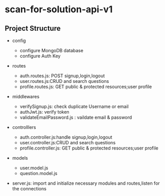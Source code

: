 # scan-for-solution-api-v1
## Project Structure  
- config 
    - configure MongoDB database
    - configure Auth Key
- routes
    - auth.routes.js: POST signup,login,logout 
    - user.routes.js:CRUD and search questions 
    - profile.routes.js: GET public & protected resources;user profile 
- middlewares
    - verifySignup.js: check duplicate Username or email 
    - authJwt.js: verify token 
    - validateEmailPassword.js : vaildate email & password 
- controlllers
    - auth.controller.js:handle signup,login,logout 
    - user.controller.js:CRUD and search questions 
    - profile.controller.js: GET public & protected resources;user profile 
- models
    - user.model.js 
    - question.model.js 

- server.js: import and initialize necessary modules and routes,listen for the connections 
